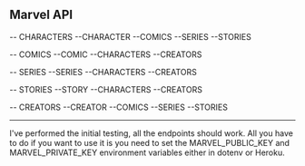 Marvel API
--------------------------

-- CHARACTERS
	--CHARACTER
		--COMICS
		--SERIES
		--STORIES

-- COMICS 
	--COMIC
		--CHARACTERS
		--CREATORS

-- SERIES
	--SERIES
		--CHARACTERS
		--CREATORS

-- STORIES
	--STORY
		--CHARACTERS
		--CREATORS

-- CREATORS
	--CREATOR
		--COMICS
		--SERIES
		--STORIES

--------------------------

I've performed the initial testing, all the endpoints should work.
All you have to do if you want to use it is you need to set the MARVEL_PUBLIC_KEY and MARVEL_PRIVATE_KEY environment variables either in dotenv or Heroku.